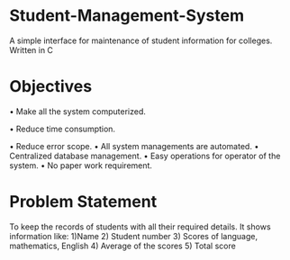 # Student-Management-System
A simple interface for maintenance of student information for colleges. Written in C
# Objectives
• Make all the system computerized.

• Reduce time consumption.

• Reduce error scope.
• All system managements are automated.
• Centralized database management.
• Easy operations for operator of the system.
• No paper work requirement.
# Problem Statement
To keep the records of students with all their required details.
It shows information like:
1)Name
2) Student number
3) Scores of language, mathematics, English
4) Average of the scores
5) Total score
